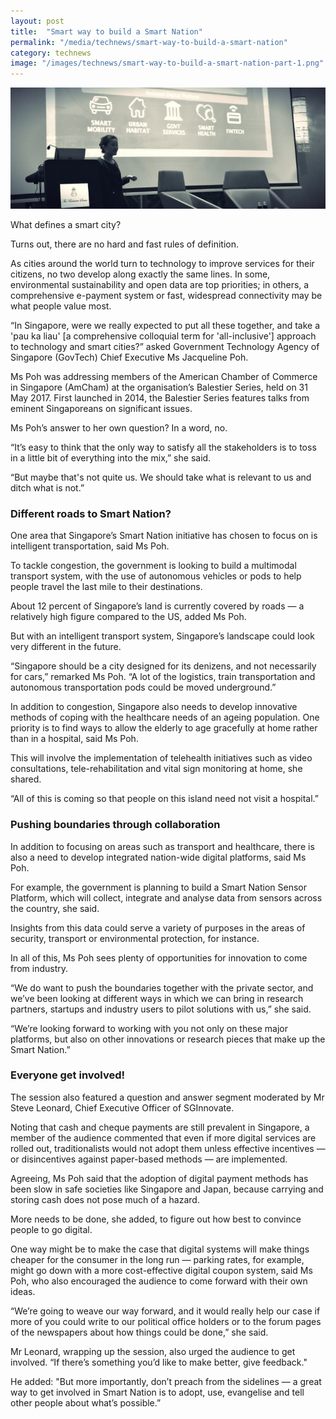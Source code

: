 ```yaml
---
layout: post
title:  "Smart way to build a Smart Nation"
permalink: "/media/technews/smart-way-to-build-a-smart-nation"
category: technews
image: "/images/technews/smart-way-to-build-a-smart-nation-part-1.png"
---
```


![smart way to build a smart nation](/images/technews/smart-way-to-build-a-smart-nation-part-1.png)

What defines a smart city?

Turns out, there are no hard and fast rules of definition.

As cities around the world turn to technology to improve services for their citizens, no two develop along exactly the same lines. In some, environmental sustainability and open data are top priorities; in others, a comprehensive e-payment system or fast, widespread connectivity may be what people value most.

“In Singapore, were we really expected to put all these together, and take a 'pau ka liau' [a comprehensive colloquial term for 'all-inclusive'] approach to technology and smart cities?” asked Government Technology Agency of Singapore (GovTech) Chief Executive Ms Jacqueline Poh.

Ms Poh was addressing members of the American Chamber of Commerce in Singapore (AmCham) at the organisation’s Balestier Series, held on 31 May 2017. First launched in 2014, the Balestier Series features talks from eminent Singaporeans on significant issues.

Ms Poh’s answer to her own question? In a word, no.

“It’s easy to think that the only way to satisfy all the stakeholders is to toss in a little bit of everything into the mix,” she said.

“But maybe that's not quite us. We should take what is relevant to us and ditch what is not.”

### **Different roads to Smart Nation?**
One area that Singapore’s Smart Nation initiative has chosen to focus on is intelligent transportation, said Ms Poh.

To tackle congestion, the government is looking to build a multimodal transport system, with the use of autonomous vehicles or pods to help people travel the last mile to their destinations.

About 12 percent of Singapore’s land is currently covered by roads — a relatively high figure compared to the US, added Ms Poh.

But with an intelligent transport system, Singapore’s landscape could look very different in the future.  

“Singapore should be a city designed for its denizens, and not necessarily for cars,” remarked Ms Poh. “A lot of the logistics, train transportation and autonomous transportation pods could be moved underground.”

In addition to congestion, Singapore also needs to develop innovative methods of coping with the healthcare needs of an ageing population. One priority is to find ways to allow the elderly to age gracefully at home rather than in a hospital, said Ms Poh.

This will involve the implementation of telehealth initiatives such as video consultations, tele-rehabilitation and vital sign monitoring at home, she shared.

“All of this is coming so that people on this island need not visit a hospital.”

### **Pushing boundaries through collaboration**

In addition to focusing on areas such as transport and healthcare, there is also a need to develop integrated nation-wide digital platforms, said Ms Poh.

For example, the government is planning to build a Smart Nation Sensor Platform, which will collect, integrate and analyse data from sensors across the country, she said.

Insights from this data could serve a variety of purposes in the areas of security, transport or environmental protection, for instance.  

In all of this, Ms Poh sees plenty of opportunities for innovation to come from industry.

“We do want to push the boundaries together with the private sector, and we’ve been looking at different ways in which we can bring in research partners, startups and industry users to pilot solutions with us,” she said.

“We’re looking forward to working with you not only on these major platforms, but also on other innovations or research pieces that make up the Smart Nation.”

### **Everyone get involved!**
The session also featured a question and answer segment moderated by Mr Steve Leonard, Chief Executive Officer of SGInnovate.

Noting that cash and cheque payments are still prevalent in Singapore, a member of the audience commented that even if more digital services are rolled out, traditionalists would not adopt them unless effective incentives — or disincentives against paper-based methods — are implemented.

Agreeing, Ms Poh said that the adoption of digital payment methods has been slow in safe societies like Singapore and Japan, because carrying and storing cash does not pose much of a hazard.

More needs to be done, she added, to figure out how best to convince people to go digital.

One way might be to make the case that digital systems will make things cheaper for the consumer in the long run — parking rates, for example, might go down with a more cost-effective digital coupon system, said Ms Poh, who also encouraged the audience to come forward with their own ideas.

“We’re going to weave our way forward, and it would really help our case if more of you could write to our political office holders or to the forum pages of the newspapers about how things could be done,” she said.

Mr Leonard, wrapping up the session, also urged the audience to get involved. “If there’s something you’d like to make better, give feedback."

He added: "But more importantly, don’t preach from the sidelines — a great way to get involved in Smart Nation is to adopt, use, evangelise and tell other people about what’s possible.”

